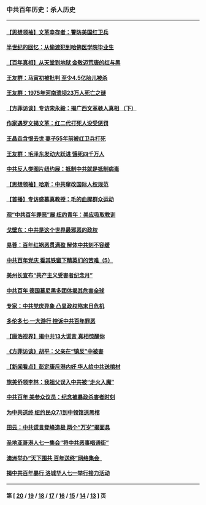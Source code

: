 ### 中共百年历史：杀人历史
---
#### [【思想领袖】文革幸存者：警防美国红卫兵](../../pages/nf1176106/n13339289.md?11200430) 
#### [半世纪的回忆：从偷渡犯到哈佛医学院毕业生](../../pages/nf1176106/n13345328.md?11200430) 
#### [【百年真相】从天堂到地狱 金敬迈荒唐的红与黑](../../pages/nf1176106/n13336995.md?11200430) 
#### [王友群：马寅初被批判 至少4.5亿胎儿被杀](../../pages/nf1176106/n13260313.md?11200430) 
#### [王友群：1975年河南溃坝23万人死亡之谜](../../pages/nf1176106/n13231576.md?11200430) 
#### [【方菲访谈】专访宋永毅：揭广西文革骇人真相 （下）](../../pages/nf1176106/n13209074.md?11200430) 
#### [作家遇罗文揭文革：红二代打死人没受惩罚](../../pages/nf1176106/n13205254.md?11200430) 
#### [王晶垚含恨去世 妻子55年前被红卫兵打死](../../pages/nf1176106/n13203590.md?11200430) 
#### [王友群：毛泽东发动大跃进 饿死四千万人](../../pages/nf1176106/n13177158.md?11200430) 
#### [中共反人类图片纽约展：抵制中共就是抵制病毒](../../pages/nf1176106/n13115371.md?11200430) 
#### [【思想领袖】哈斯：中共窜改国际人权规范](../../pages/nf1176106/n13053647.md?11200430) 
#### [【首播】专访盛慕真教授：毛的血腥群众运动](../../pages/nf1176106/n13091782.md?11200430) 
#### [观“中共百年罪恶”展 纽约青年：美应吸取教训](../../pages/nf1176106/n13085246.md?11200430) 
#### [戈壁东：中共是这个世界最邪恶的政权](../../pages/nf1176106/n13085641.md?11200430) 
#### [易蓉：百年红祸恶贯满盈 解体中共刻不容缓](../../pages/nf1176106/n13084455.md?11200430) 
#### [中共百年党庆 看其铁窗下精英们的苦难（5）](../../pages/nf1176106/n13076766.md?11200430) 
#### [美州长宣布“共产主义受害者纪念月”](../../pages/nf1176106/n13074024.md?11200430) 
#### [中共百年 德国慕尼黑多团体揭其危害全球](../../pages/nf1176106/n13068873.md?11200430) 
#### [专家：中共党庆异象 凸显政权陷末日危机](../../pages/nf1176106/n13067084.md?11200430) 
#### [多伦多七·一大游行 控诉中共百年罪恶](../../pages/nf1176106/n13062043.md?11200430) 
#### [【唐浩视界】揭中共13大谎言 真相惊醒你](../../pages/nf1176106/n13065208.md?11200430) 
#### [《方菲访谈》胡平：父亲在“镇反”中被害](../../pages/nf1176106/n13064114.md?11200430) 
#### [【新闻看点】彭定康斥港内奸 华人给中共送棺材](../../pages/nf1176106/n13064230.md?11200430) 
#### [旅美侨领李林：我祖父误入中共被“走火入魔”](../../pages/nf1176106/n13062777.md?11200430) 
#### [中共百年 美参众议员：纪念被暴政杀害者时刻](../../pages/nf1176106/n13063735.md?11200430) 
#### [为中共送终 纽约民众7.1到中领馆送黑棺](../../pages/nf1176106/n13062573.md?11200430) 
#### [田云：中共谎言登峰造极 两个“万岁”揭面具](../../pages/nf1176106/n13062013.md?11200430) 
#### [圣地亚哥港人七一集会“将中共恶事唱通街”](../../pages/nf1176106/n13062681.md?11200430) 
#### [澳洲举办“天下围共 百年送终”网络集会  ](../../pages/nf1176106/n13054366.md?11200430) 
#### [揭中共百年暴行 洛城华人七一举行接力活动](../../pages/nf1176106/n13061979.md?11200430) 

---
#### 第 [ [20](./20.md?11200430) / [19](./19.md?11200430) / [18](./18.md?11200430) / [17](./17.md?11200430) / [16](./16.md?11200430) / [15](./15.md?11200430) / [14](./14.md?11200430) / [13](./13.md?11200430) ] 页
